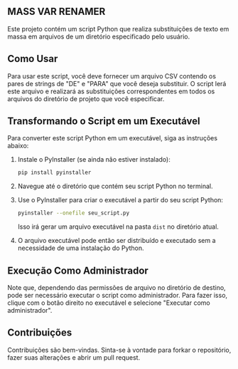 ## MASS VAR RENAMER

Este projeto contém um script Python que realiza substituições de texto em massa em arquivos de um diretório especificado pelo usuário.

## Como Usar

Para usar este script, você deve fornecer um arquivo CSV contendo os pares de strings de "DE" e "PARA" que você deseja substituir. O script lerá este arquivo e realizará as substituições correspondentes em todos os arquivos do diretório de projeto que você especificar.

## Transformando o Script em um Executável

Para converter este script Python em um executável, siga as instruções abaixo:

1. Instale o PyInstaller (se ainda não estiver instalado):
    ```bash
    pip install pyinstaller
    ```

2. Navegue até o diretório que contém seu script Python no terminal.

3. Use o PyInstaller para criar o executável a partir do seu script Python:
    ```bash
    pyinstaller --onefile seu_script.py
    ```
    Isso irá gerar um arquivo executável na pasta `dist` no diretório atual.

4. O arquivo executável pode então ser distribuído e executado sem a necessidade de uma instalação do Python.

## Execução Como Administrador

Note que, dependendo das permissões de arquivo no diretório de destino, pode ser necessário executar o script como administrador. Para fazer isso, clique com o botão direito no executável e selecione "Executar como administrador".

## Contribuições

Contribuições são bem-vindas. Sinta-se à vontade para forkar o repositório, fazer suas alterações e abrir um pull request.
